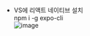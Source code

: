 - VS에 리액트 네이티브 설치  
npm i -g expo-cli  
![image](https://user-images.githubusercontent.com/63652571/174519312-c690dfde-2f36-4742-a870-38d9519ae385.png)
